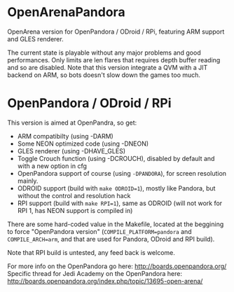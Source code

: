 OpenArenaPandora
================

OpenArena version for OpenPandora / ODroid / RPi, featuring ARM support and GLES renderer.

The current state is playable without any major problems and good performances. 
Only limits are len flares that requires depth buffer reading and so are disabled.
Note that this version integrate a QVM with a JIT backend on ARM, so bots doesn't slow down the games too much.

OpenPandora / ODroid / RPi
===========

This version is aimed at OpenPandra, so get:
 * ARM compatibilty (using -DARM)
 * Some NEON optimized code (using -DNEON)
 * GLES renderer (using -DHAVE_GLES)
 * Toggle Crouch function (using -DCROUCH), disabled by default and with a new option in cfg
 * OpenPandora support of course (using `-DPANDORA`), for screen resolution mainly.
 * ODROID support (build with `make ODROID=1`), mostly like Pandora, but without the control and resolution hack
 * RPI support (build with `make RPI=1`), same as ODROID (will not work for RPI 1, has NEON support is compiled in)


There are some hard-coded value in the Makefile, located at the beggining to force "OpenPandora version" (`COMPILE_PLATFORM=pandora` and `COMPILE_ARCH=arm`, and that are used for Pandora, ODroid and RPI build).
 
Note that RPI build is untested, any feed back is welcome.

For more info on the OpenPandora go here: http://boards.openpandora.org/
Specific thread for Jedi Academy on the OpenPandora here: http://boards.openpandora.org/index.php/topic/13695-open-arena/

